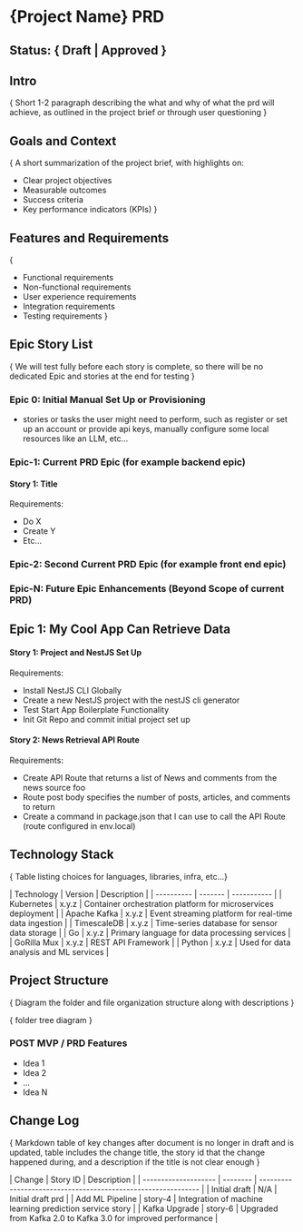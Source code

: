 # {Project Name} PRD

## Status: { Draft | Approved }

## Intro

{ Short 1-2 paragraph describing the what and why of what the prd will achieve, as outlined in the project brief or through user questioning }

## Goals and Context

{
A short summarization of the project brief, with highlights on:

- Clear project objectives
- Measurable outcomes
- Success criteria
- Key performance indicators (KPIs)
  }

## Features and Requirements

{

- Functional requirements
- Non-functional requirements
- User experience requirements
- Integration requirements
- Testing requirements
  }

## Epic Story List

{ We will test fully before each story is complete, so there will be no dedicated Epic and stories at the end for testing }

### Epic 0: Initial Manual Set Up or Provisioning

- stories or tasks the user might need to perform, such as register or set up an account or provide api keys, manually configure some local resources like an LLM, etc...

### Epic-1: Current PRD Epic (for example backend epic)

#### Story 1: Title

Requirements:

- Do X
- Create Y
- Etc...

### Epic-2: Second Current PRD Epic (for example front end epic)

### Epic-N: Future Epic Enhancements (Beyond Scope of current PRD)

<example>

## Epic 1: My Cool App Can Retrieve Data

#### Story 1: Project and NestJS Set Up

Requirements:

- Install NestJS CLI Globally
- Create a new NestJS project with the nestJS cli generator
- Test Start App Boilerplate Functionality
- Init Git Repo and commit initial project set up

#### Story 2: News Retrieval API Route

Requirements:

- Create API Route that returns a list of News and comments from the news source foo
- Route post body specifies the number of posts, articles, and comments to return
- Create a command in package.json that I can use to call the API Route (route configured in env.local)

</example>

## Technology Stack

{ Table listing choices for languages, libraries, infra, etc...}

<example>
  | Technology | Version | Description |
  | ---------- | ------- | ----------- |
  | Kubernetes | x.y.z | Container orchestration platform for microservices deployment |
  | Apache Kafka | x.y.z | Event streaming platform for real-time data ingestion |
  | TimescaleDB | x.y.z | Time-series database for sensor data storage |
  | Go | x.y.z | Primary language for data processing services |
  | GoRilla Mux | x.y.z | REST API Framework |
  | Python | x.y.z | Used for data analysis and ML services |
</example>

## Project Structure

{ Diagram the folder and file organization structure along with descriptions }

<example>

{ folder tree diagram }

</example>

### POST MVP / PRD Features

- Idea 1
- Idea 2
- ...
- Idea N

## Change Log

{ Markdown table of key changes after document is no longer in draft and is updated, table includes the change title, the story id that the change happened during, and a description if the title is not clear enough }

<example>
| Change               | Story ID | Description                                                   |
| -------------------- | -------- | ------------------------------------------------------------- |
| Initial draft        | N/A      | Initial draft prd                                             |
| Add ML Pipeline      | story-4  | Integration of machine learning prediction service story      |
| Kafka Upgrade        | story-6  | Upgraded from Kafka 2.0 to Kafka 3.0 for improved performance |
</example>
